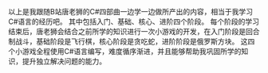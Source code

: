 以上是我跟随B站唐老狮的C#四部曲一边学一边做所产出的内容，相当于我学习C#语言的经历吧。
其中包括入门、基础、核心、进阶四个阶段。
每个阶段的学习结束后，唐老狮会结合之前所学的知识进行一次小游戏的开发，在入门阶段是回合制战斗，基础阶段是飞行棋，核心阶段是贪吃蛇，进阶阶段是俄罗斯方块。
这四个小游戏全程使用C#语言编写，难度循序渐进，并且能够帮助我巩固所学的知识，提升独立解决问题的能力。
